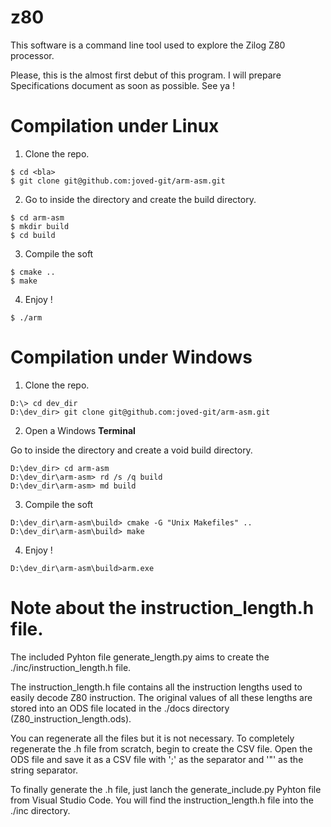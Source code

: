 # z80
This software is a command line tool used to explore the Zilog Z80 processor.

Please, this is the almost first debut of this program. I will prepare Specifications document as soon as possible.
See ya !

# Compilation under Linux
1. Clone the repo.

```
$ cd <bla>
$ git clone git@github.com:joved-git/arm-asm.git
```

2. Go to inside the directory and create the build directory.

```
$ cd arm-asm
$ mkdir build
$ cd build
```

3. Compile the soft

```
$ cmake ..
$ make
```

4. Enjoy !

```
$ ./arm
```

# Compilation under Windows
1. Clone the repo.

```
D:\> cd dev_dir
D:\dev_dir> git clone git@github.com:joved-git/arm-asm.git
```

2. Open a Windows **Terminal**

Go to inside the directory and create a void build directory.

```
D:\dev_dir> cd arm-asm
D:\dev_dir\arm-asm> rd /s /q build
D:\dev_dir\arm-asm> md build
```

3. Compile the soft

```
D:\dev_dir\arm-asm\build> cmake -G "Unix Makefiles" ..
D:\dev_dir\arm-asm\build> make
```

4. Enjoy !

```
D:\dev_dir\arm-asm\build>arm.exe
```

# Note about the instruction_length.h file.

The included Pyhton file generate_length.py aims to create the ./inc/instruction_length.h file.

The instruction_length.h file contains all the instruction lengths used to easily decode Z80 instruction. The original values of all these lengths are stored into an ODS file located in the ./docs directory (Z80_instruction_length.ods).

You can regenerate all the files but it is not necessary. To completely regenerate the .h file from scratch, begin to create the CSV file. Open the ODS file and save it as a CSV file with ';' as the separator and '"' as the string separator.
                                                    
To finally generate the .h file, just lanch the generate_include.py Pyhton file from Visual Studio Code. You will find the instruction_length.h file into the ./inc directory. 
